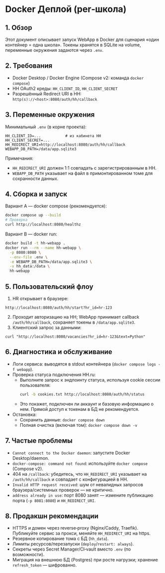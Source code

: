 # Docker Деплой (per‑школа)

## 1. Обзор

Этот документ описывает запуск WebApp в Docker для сценария «один контейнер = одна школа». Токены хранятся в SQLite на volume, переменные окружения задаются через `.env`.

## 2. Требования

- Docker Desktop / Docker Engine (Compose v2: команда `docker compose`)
- HH OAuth2 креды: `HH_CLIENT_ID`, `HH_CLIENT_SECRET`
- Разрешённый Redirect URI в HH: `http(s)://<host>:8080/auth/hh/callback`

## 3. Переменные окружения

Минимальный `.env` (в корне проекта):

```dotenv
HH_CLIENT_ID=...           # из кабинета HH
HH_CLIENT_SECRET=...
HH_REDIRECT_URI=http://localhost:8080/auth/hh/callback
WEBAPP_DB_PATH=/data/app.sqlite3
```

Примечания:
- `HH_REDIRECT_URI` должен 1:1 совпадать с зарегистрированным в HH.
- `WEBAPP_DB_PATH` указывает на файл в примонтированном томе для сохранности данных.

## 4. Сборка и запуск

Вариант A — docker compose (рекомендуется):

```bash
docker compose up --build
# Проверка
curl http://localhost:8080/healthz
```

Вариант B — docker run:

```bash
docker build -t hh-webapp .
docker run --rm --name hh-webapp \
  -p 8080:8080 \
  --env-file .env \
  -e WEBAPP_DB_PATH=/data/app.sqlite3 \
  -v hh_data:/data \
  hh-webapp
```

## 5. Пользовательский флоу

1) HR открывает в браузере:
```
http://localhost:8080/auth/hh/start?hr_id=hr-123
```
2) Проходит авторизацию на HH; WebApp принимает callback `/auth/hh/callback`, сохраняет токены в `/data/app.sqlite3`.
3) Клиентский запрос за данными:
```
curl "http://localhost:8080/vacancies?hr_id=hr-123&text=Python"
```

## 6. Диагностика и обслуживание

- Логи сервиса: выводятся в stdout контейнера (`docker compose logs -f webapp`).
- Проверка статуса подключения HH.ru:
  - Выполните запрос к эндпоинту статуса, используя cookie сессии пользователя:
    ```bash
    curl -b cookies.txt http://localhost:8080/auth/hh/status
    ```
  - Это покажет, подключен ли аккаунт и базовую информацию о нем. Прямой доступ к токенам в БД не рекомендуется.
- Остановка:
  - Сохранить данные: `docker compose down`
  - Полная очистка (включая том): `docker compose down -v`

## 7. Частые проблемы

- `Cannot connect to the Docker daemon`: запустите Docker Desktop/daemon.
- `docker-compose: command not found`: используйте `docker compose` (Compose v2).
- 404 на `/callback`: убедитесь, что `HH_REDIRECT_URI` указывает на `/auth/hh/callback` и совпадает с конфигурацией в HH.
- `Invalid HTTP request received`: шум от невалидных запросов браузера/системных проверок — не критично.
- `address already in use`: порт 8080 занят — измените публикацию порта (`-p 8081:8080`) и `HH_REDIRECT_URI`.

## 8. Продакшн рекомендации

- HTTPS и домен через reverse‑proxy (Nginx/Caddy, Traefik). Публикуйте сервис за прокси, меняйте `HH_REDIRECT_URI` на https.
- Резервное копирование тома с БД (`hh_data`).
- Лимиты ресурсов/перезапуски (`deploy`/`restart: always`).
- Секреты через Secret Manager/CI‑vault вместо `.env` (по возможности).
- Миграция на внешнюю БД (Postgres) при росте нагрузки; хранение `refresh_token` — шифрованно.

